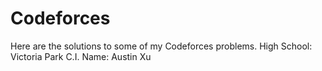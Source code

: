 # Codeforces
Here are the solutions to some of my Codeforces problems.
High School: Victoria Park C.I.
Name: Austin Xu
